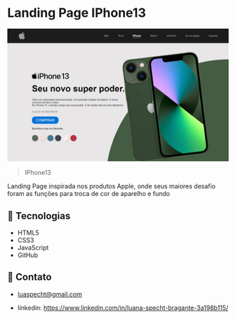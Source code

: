 # Landing Page IPhone13

![preview](./.github/preview.jpeg)

>IPhone13

Landing Page inspirada nos produtos Apple, onde seus maiores desafio foram as funções para troca de cor de aparelho e fundo

## 👾 Tecnologias

 - HTML5
 - CSS3
 - JavaScript
 - GitHub

## 💌 Contato

 - luaspecht@gmail.com
 
 - linkedin: https://www.linkedin.com/in/luana-specht-bragante-3a198b115/
